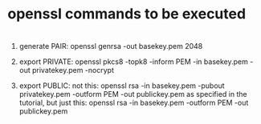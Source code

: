 # 
# openssl commands to be executed
# 

1) generate PAIR:
openssl genrsa -out basekey.pem 2048

2) export PRIVATE:
openssl pkcs8 -topk8 -inform PEM -in basekey.pem -out privatekey.pem -nocrypt

3) export PUBLIC:
not this:
openssl rsa -in basekey.pem -pubout privatekey.pem -outform PEM -out publickey.pem
as specified in the tutorial, but just this:
openssl rsa -in basekey.pem -outform PEM -out publickey.pem

